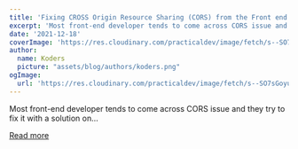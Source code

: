 ```yaml
---
title: 'Fixing CROSS Origin Resource Sharing (CORS) from the Front end.'
excerpt: 'Most front-end developer tends to come across CORS issue and they try to fix it with a solution on...'
date: '2021-12-18'
coverImage: 'https://res.cloudinary.com/practicaldev/image/fetch/s--SO7sGoyu--/c_imagga_scale,f_auto,fl_progressive,h_420,q_auto,w_1000/https://dev-to-uploads.s3.amazonaws.com/uploads/articles/pdb1nbnrh24pqgpr6f4k.png'
author:
  name: Koders
  picture: "assets/blog/authors/koders.png"
ogImage:
  url: 'https://res.cloudinary.com/practicaldev/image/fetch/s--SO7sGoyu--/c_imagga_scale,f_auto,fl_progressive,h_420,q_auto,w_1000/https://dev-to-uploads.s3.amazonaws.com/uploads/articles/pdb1nbnrh24pqgpr6f4k.png'
---
```


Most front-end developer tends to come across CORS issue and they try to fix it with a solution on...

[Read more](https://dev.to/mopharr/fixing-cross-origin-resource-sharing-cors-from-the-front-end-5hcb)
